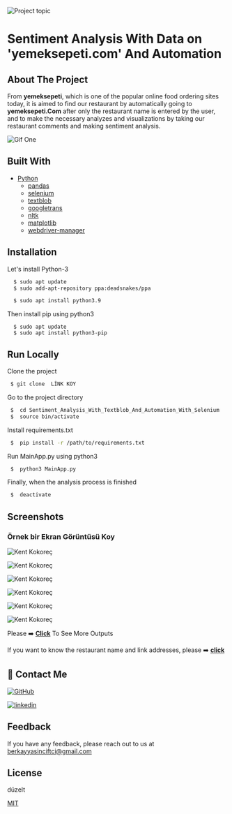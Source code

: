 
![Project topic](ProjectTopicKoyulacak.png)

    
# Sentiment Analysis With Data on 'yemeksepeti.com' And Automation
## About The Project
From **yemeksepeti**, which is one of the popular online food ordering sites today, it is aimed to find our restaurant by automatically going to **yemeksepeti.Com** after only the restaurant name is entered by the user, and to make the necessary analyzes and visualizations by taking our restaurant comments and making sentiment analysis.

![Gif One]()



## Built With
* [Python](https://www.python.org/downloads/release/python-395/)
  * [pandas](https://pandas.pydata.org/docs/index.html)
  * [selenium](https://www.selenium.dev/documentation/)
  * [textblob](https://textblob.readthedocs.io/en/dev/)
  * [googletrans](https://libraries.io/pypi/googletrans/)
  * [nltk](https://www.nltk.org/)
  * [matplotlib](https://matplotlib.org/)
  * [webdriver-manager](https://pypi.org/project/webdriver-manager/)
## Installation

Let's install Python-3 

```bash
  $ sudo apt update
  $ sudo add-apt-repository ppa:deadsnakes/ppa
```
```bash
  $ sudo apt install python3.9
```
Then  install pip using python3
```
  $ sudo apt update
  $ sudo apt install python3-pip
```

## Run Locally

Clone the project

```bash
 $ git clone  LİNK KOY
```

Go to the project directory

```bash
 $  cd Sentiment_Analysis_With_Textblob_And_Automation_With_Selenium
 $  source bin/activate
```

Install requirements.txt

```bash
 $  pip install -r /path/to/requirements.txt
```

Run MainApp.py using python3
```bash
 $  python3 MainApp.py
```
Finally, when the analysis process is finished
```bash
 $  deactivate
```
## Screenshots

### Örnek bir Ekran Görüntüsü Koy

![Kent Kokoreç]() 

![Kent Kokoreç]()

![Kent Kokoreç]()

![Kent Kokoreç]()

![Kent Kokoreç]()

![Kent Kokoreç]()


Please :arrow_right: **[Click]()** To See More Outputs

If you want to know the restaurant name and link addresses,
 please :arrow_right: **[click]()** 















## 🔗 Contact Me
[![GitHub](https://img.shields.io/badge/github-%23121011.svg?style=for-the-badge&logo=github&logoColor=white)](https://github.com/berkay-c)

[![linkedin](https://img.shields.io/badge/linkedin-0A66C2?style=for-the-badge&logo=linkedin&logoColor=white)](https://www.linkedin.com/in/berkay-c/) 

## Feedback

If you have any feedback, please reach out to us at berkayyasinciftci@gmail.com

  
## License
düzelt

[MIT](ayarla)

  
